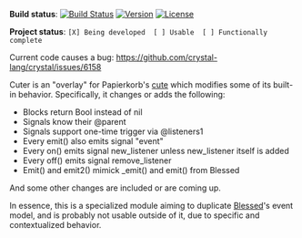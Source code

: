 **Build status**: [![Build Status](https://travis-ci.com/crystallabs/cuter.svg?branch=master)](https://travis-ci.com/crystallabs/cuter)
[![Version](https://img.shields.io/github/tag/crystallabs/cuter.svg?maxAge=360)](https://github.com/crystallabs/cuter/releases/latest)
[![License](https://img.shields.io/github/license/crystallabs/cuter.svg)](https://github.com/crystallabs/cuter/blob/master/LICENSE)

**Project status**: `[X] Being developed  [ ] Usable  [ ] Functionally complete`

Current code causes a bug: https://github.com/crystal-lang/crystal/issues/6158

Cuter is an "overlay" for Papierkorb's [cute](https://github.com/Papierkorb/cute) which modifies some of its built-in behavior. Specifically, it changes or adds the following:

* Blocks return Bool instead of nil
* Signals know their @parent
* Signals support one-time trigger via @listeners1
* Every emit() also emits signal "event"
* Every on() emits signal new_listener unless new_listener itself is added
* Every off() emits signal remove_listener
* Emit() and emit2() mimick _emit() and emit() from Blessed

And some other changes are included or are coming up.

In essence, this is a specialized module aiming to duplicate [Blessed](https://github.com/chjj/blessed)'s event model, and is probably not usable outside of it, due to specific and contextualized behavior.
